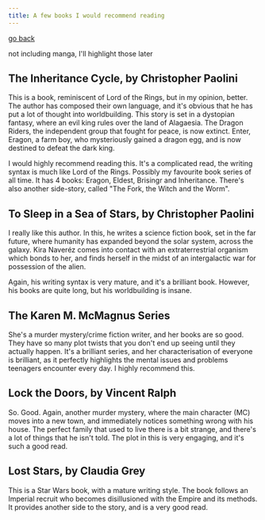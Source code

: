 ```yaml
---
title: A few books I would recommend reading
---
```


[go back](Articles/Articles.md)

not including manga, I'll highlight those later

## The Inheritance Cycle, by Christopher Paolini

This is a book, reminiscent of Lord of the Rings, but in my opinion, better. The author has composed their own language, and it's obvious that he has put a lot of thought into worldbuilding. This story is set in a dystopian fantasy, where an evil king rules over the land of Alagaesia. The Dragon Riders, the independent group that fought for peace, is now extinct. Enter, Eragon, a farm boy, who mysteriously gained a dragon egg, and is now destined to defeat the dark king.

I would highly recommend reading this. It's a complicated read, the writing syntax is much like Lord of the Rings. Possibly my favourite book series of all time. It has 4 books: Eragon, Eldest, Brisingr and Inheritance. There's also another side-story, called "The Fork, the Witch and the Worm". 

## To Sleep in a Sea of Stars, by Christopher Paolini

I really like this author. In this, he writes a science fiction book, set in the far future, where humanity has expanded beyond the solar system, across the galaxy. Kira Naveréz comes into contact with an extraterrestrial organism which bonds to her, and finds herself in the midst of an intergalactic war for possession of the alien.

Again, his writing syntax is very mature, and it's a brilliant book. However, his books are quite long, but his worldbuilding is insane.

## The Karen M. McMagnus Series

She's a murder mystery/crime fiction writer, and her books are so good. They have so many plot twists that you don't end up seeing until they actually happen. It's a brilliant series, and her characterisation of everyone is brilliant, as it perfectly highlights the mental issues and problems teenagers encounter every day. I highly recommend this.

## Lock the Doors, by Vincent Ralph

So. Good. Again, another murder mystery, where the main character (MC) moves into a new town, and immediately notices something wrong with his house. The perfect family that used to live there is a bit strange, and there's a lot of things that he isn't told. The plot in this is very engaging, and it's such a good read.

## Lost Stars, by Claudia Grey

This is a Star Wars book, with a mature writing style. The book follows an Imperial recruit who becomes disillusioned with the Empire and its methods. It provides another side to the story, and is a very good read.